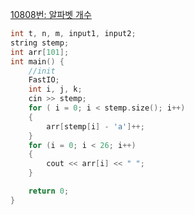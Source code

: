 [10808번: 알파벳 개수](https://www.acmicpc.net/problem/10808)

```cpp
int t, n, m, input1, input2;
string stemp;
int arr[101];
int main() {
	//init
	FastIO;
	int i, j, k;
	cin >> stemp;
	for ( i = 0; i < stemp.size(); i++)
	{
		arr[stemp[i] - 'a']++;
	}
	for (i = 0; i < 26; i++)
	{
		cout << arr[i] << " ";
	}

	return 0;
}
```
